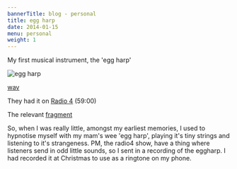 ```yaml
---
bannerTitle: blog - personal
title: egg harp
date: 2014-01-15
menu: personal
weight: 1
---
```


My first musical instrument, the 'egg harp'  

![egg harp](/images/stuff/eggharp1.jpg)  

[wav](/media/Eggharp1.wav)

They had it on [Radio 4](http://www.bbc.co.uk/programmes/b03s6mm7) (59:00)  

The relevant [fragment](/media/PM20140127-eggharp.wav)  

So, when I was really little, amongst my earliest memories, I used to hypnotise
myself with my mam's wee 'egg harp', playing it's tiny strings and listening to
it's strangeness. PM, the radio4 show, have a thing where listeners send in odd
little sounds, so I sent in a recording of the eggharp. I had recorded it at
Christmas to use as a ringtone on my phone.
